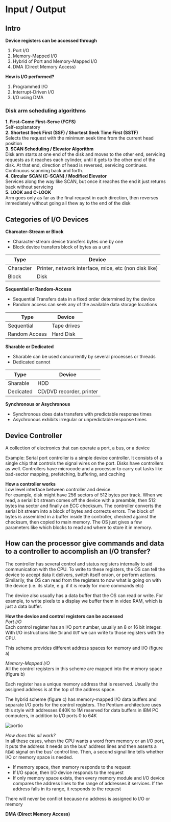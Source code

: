 # Input / Output

## Intro

**Device registers can be accessed through**
1. Port I/O  
2. Memory-Mapped I/O  
3. Hybrid of Port and Memory-Mapped I/O  
4. DMA (Direct Memory Access)

**How is I/O performed?**  
1. Programmed I/O  
2. Interrupt-Driven I/O  
3. I/O using DMA  

### Disk arm scheduling algorithms   
**1. First-Come First-Serve (FCFS)**  
Self-explanatory  
**2. Shortest Seek First (SSF) / Shortest Seek Time First (SSTF)**  
Selects the request with the minimum seek time from the current head position  
**3. SCAN Scheduling / Elevator Algorithm**  
Disk arm starts at one end of the disk and moves to the other end, servicing requests as it reaches each cylinder, until it gets to the other end of the disk. At that end, direction of head is reversed, servicing continues. Continuous scanning back and forth.  
**4. Circular SCAN (C-SCAN) / Modified 
Elevator**  
Services along the way like SCAN, but once it reaches the end it just returns back without servicing  
**5. LOOK and C-LOOK**  
Arm goes only as far as the final request in each direction, then reverses immediately without going all thew ay to the end of the disk

## Categories of I/O Devices
**Charcater-Stream or Block**  

* Character-stream device transfers bytes one by one  
* Block device transfers block of bytes as a unit  

Type | Device
------------ | -------------
Character | Printer, network interface, mice, etc (non disk like)
Block | Disk

**Sequential or Random-Access**  

* Sequential Transfers data in a fixed order determined by the device  
* Random access can seek any of the available data storage locations

Type | Device
------------ | -------------
Sequential | Tape drives
Random Access | Hard Disk

**Sharable or Dedicated**  

* Sharable can be used concurrently by several processes or threads  
* Dedicated cannot

Type | Device
------------ | -------------
Sharable | HDD
Dedicated | CD/DVD recorder, printer


**Synchronous or Asychronous**  

* Synchronous does data transfers with predictable response times  
* Asychronous exhibits irregular or unpredictable response times  

## Device Controller  
A collection of electronics that can operate a port, a bus, or a device  

Example: Serial port controller is a simple device controller. It consists of a single chip that controls the signal wires on the port. Disks have controllers as well. Controllers have microcode and a processor to carry out tasks like bad-sector mapping, prefetching, buffering, and caching  
  
**How a controller works**  
Low level interface between controller and device.  
For example, disk might have 256 sectors of 512 bytes per track. When we read, a serial bit stream comes off the device with a preamble, then 512 bytes ina  sector and finally an ECC checksum. The controller converts the serial bit stream into a block of bytes and corrects errors. The block of bytes is assembled in a buffer inside the controller, checked against the checksum, then copied to main memory. The OS just gives a few parameters like which blocks to read and where to store it in memory. 

## How can the processor give commands and data to a controller to accomplish an I/O transfer?

The controller has several control and status registers internally to aid communication with the CPU. To write to these registers, the OS can tell the device to accept data it delivers, switch itself on/on, or perform actions. Similarily, the OS can read from the registers to now what is going on with the device (i.e. its state, e.g. if it is ready for more commands etc)  

The device also usually has a data buffer that the OS can read or write. For example, to write pixels to a display we buffer them in video RAM, which is just a data buffer.  

**How the device and control registers can be accessed**  
*Port I/O*  
Each control register has an I/O port number, usually an 8 or 16 bit integer. With I/O instructions like ```IN``` and ```OUT``` we can write to those registers with the CPU.  

This scheme provides different address spaces for memory and I/O (figure a)  

*Memory-Mapped I/O*  
All the control registers in this scheme are mapped into the memory space (figure b)  

Each register has a unique memory address that is reserved. Usually the assigned address is at the top of the address space.  

The hybrid scheme (figure c) has memory-mapped I/O data buffers and separate I/O ports for the control registers. The Pentium architecture uses this style with addresses 640K to 1M reserved for data buffers in IBM PC computers, in addition to I/O ports 0 to 64K

![portio](http://imgur.com/xXUk7K7.png)  

*How does this all work?*  
In all these cases, when the CPU wants a word from memory or an I/O port, it puts the address it needs on the bus' address lines and then asserts a ```READ``` signal on the bus' control line. Then, a second signal line tells whether I/O or memory space is needed.   

* If memory space, then memory responds to the request  
* If I/O space, then I/O device responds to the request  
* If only memory space exists, then every memory module and I/O device compares the address lines to the range of addresses it services. If the address falls in its range, it responds to the request  

There will never be conflict because no address is assigned to I/O or memory  

**DMA (Direct Memory Access)**
